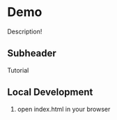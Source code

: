 # Demo

Description!

## Subheader

Tutorial

## Local Development

1. open index.html in your browser
